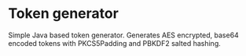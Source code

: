 # Token generator
Simple Java based token generator. Generates AES encrypted, base64 encoded tokens with PKCS5Padding and PBKDF2 salted hashing.
